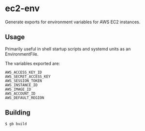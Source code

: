 # ec2-env

Generate exports for environment variables for AWS EC2 instances.

## Usage

Primarily useful in shell startup scripts and systemd units as an EnvironmentFile.

The variables exported are:

```
AWS_ACCESS_KEY_ID
AWS_SECRET_ACCESS_KEY
AWS_SESSION_TOKEN
AWS_INSTANCE_ID
AWS_IMAGE_ID
AWS_ACCOUNT_ID
AWS_DEFAULT_REGION
```

## Building

`$ gb build`
